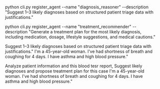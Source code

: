 python cli.py register_agent --name "diagnosis_reasoner" --description "Suggest 1–3 likely diagnoses based on structured patient triage data with justifications."

python cli.py register_agent --name "treatment_recommender" --description "Generate a treatment plan for the most likely diagnosis, including medication, dosage, lifestyle suggestions, and medical cautions."


Suggest 1–3 likely diagnoses based on structured patient triage data with justifications." I'm a 45-year-old woman. I've had shortness of breath and coughing for 4 days. I have asthma and high blood pressure."


Analyze patient information and this blood tesr report, Suggest likely diagnoses and propose treatment plan for this case I'm a 45-year-old woman. I've had shortness of breath and coughing for 4 days. I have asthma and high blood pressure."